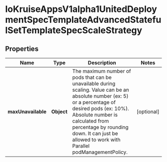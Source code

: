 
# IoKruiseAppsV1alpha1UnitedDeploymentSpecTemplateAdvancedStatefulSetTemplateSpecScaleStrategy

## Properties
Name | Type | Description | Notes
------------ | ------------- | ------------- | -------------
**maxUnavailable** | **Object** | The maximum number of pods that can be unavailable during scaling. Value can be an absolute number (ex: 5) or a percentage of desired pods (ex: 10%). Absolute number is calculated from percentage by rounding down. It can just be allowed to work with Parallel podManagementPolicy. |  [optional]



